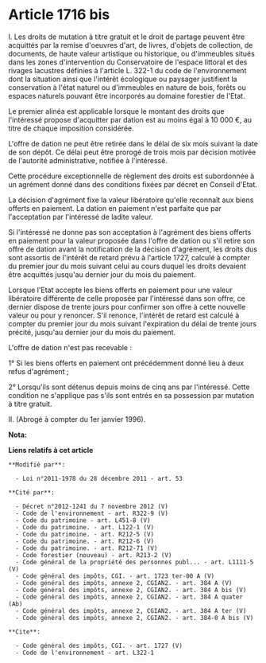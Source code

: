 # Article 1716 bis

I. Les droits de mutation à titre gratuit et le droit de partage peuvent être acquittés par la remise d'oeuvres d'art, de
livres, d'objets de collection, de documents, de haute valeur artistique ou historique, ou d'immeubles situés dans les zones
d'intervention du Conservatoire de l'espace littoral et des rivages lacustres définies à l'article L. 322-1 du code de
l'environnement dont la situation ainsi que l'intérêt écologique ou paysager justifient la conservation à l'état naturel ou
d'immeubles en nature de bois, forêts ou espaces naturels pouvant être incorporés au domaine forestier de l'Etat. 

Le premier alinéa est applicable lorsque le montant des droits que l'intéressé propose d'acquitter par dation est au moins
égal à 10 000 €, au titre de chaque imposition considérée. 

L'offre de dation ne peut être retirée dans le délai de six mois suivant la date de son dépôt. Ce délai peut être prorogé de
trois mois par décision motivée de l'autorité administrative, notifiée à l'intéressé. 

Cette procédure exceptionnelle de règlement des droits est subordonnée à un agrément donné dans des conditions fixées par
décret en Conseil d'Etat. 

La décision d'agrément fixe la valeur libératoire qu'elle reconnaît aux biens offerts en paiement. La dation en paiement
n'est parfaite que par l'acceptation par l'intéressé de ladite valeur. 

Si l'intéressé ne donne pas son acceptation à l'agrément des biens offerts en paiement pour la valeur proposée dans l'offre
de dation ou s'il retire son offre de dation avant la notification de la décision d'agrément, les droits dus sont assortis de
l'intérêt de retard prévu à l'article 1727, calculé à compter du premier jour du mois suivant celui au cours duquel les
droits devaient être acquittés jusqu'au dernier jour du mois du paiement. 

Lorsque l'Etat accepte les biens offerts en paiement pour une valeur libératoire différente de celle proposée par l'intéressé
dans son offre, ce dernier dispose de trente jours pour confirmer son offre à cette nouvelle valeur ou pour y renoncer. S'il
renonce, l'intérêt de retard est calculé à compter du premier jour du mois suivant l'expiration du délai de trente jours
précité, jusqu'au dernier jour du mois du paiement. 

L'offre de dation n'est pas recevable : 

1° Si les biens offerts en paiement ont précédemment donné lieu à deux refus d'agrément ; 

2° Lorsqu'ils sont détenus depuis moins de cinq ans par l'intéressé. Cette condition ne s'applique pas s'ils sont entrés en
sa possession par mutation à titre gratuit. 

II. (Abrogé à compter du 1er janvier 1996).

**Nota:**



**Liens relatifs à cet article**

	**Modifié par**:

	  - Loi n°2011-1978 du 28 décembre 2011 - art. 53

	**Cité par**:

	  - Décret n°2012-1241 du 7 novembre 2012 (V)
	  - Code de l'environnement - art. R322-9 (V)
	  - Code du patrimoine - art. L451-8 (V)
	  - Code du patrimoine. - art. L122-1 (V)
	  - Code du patrimoine. - art. R212-5 (V)
	  - Code du patrimoine. - art. R212-6 (V)
	  - Code du patrimoine. - art. R212-71 (V)
	  - Code forestier (nouveau) - art. R213-2 (V)
	  - Code général de la propriété des personnes publ... - art. L1111-5 (V)
	  - Code général des impôts, CGI. - art. 1723 ter-00 A (V)
	  - Code général des impôts, annexe 2, CGIAN2. - art. 384 A (V)
	  - Code général des impôts, annexe 2, CGIAN2. - art. 384 A bis (V)
	  - Code général des impôts, annexe 2, CGIAN2. - art. 384 A quater (Ab)
	  - Code général des impôts, annexe 2, CGIAN2. - art. 384 A ter (V)
	  - Code général des impôts, annexe 2, CGIAN2. - art. 384-0 A bis (V)

	**Cite**:

	  - Code général des impôts, CGI. - art. 1727 (V)
	  - Code de l'environnement - art. L322-1
